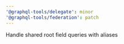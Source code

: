```yaml
---
'@graphql-tools/delegate': minor
'@graphql-tools/federation': patch
---
```


Handle shared root field queries with aliases
